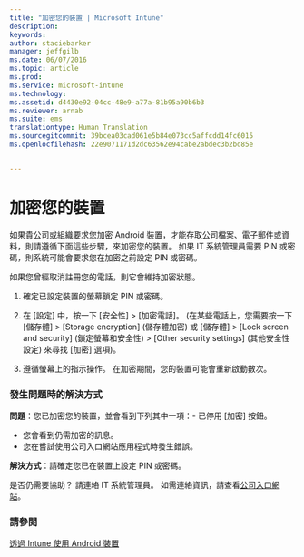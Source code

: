 ```yaml
---
title: "加密您的裝置 | Microsoft Intune"
description: 
keywords: 
author: staciebarker
manager: jeffgilb
ms.date: 06/07/2016
ms.topic: article
ms.prod: 
ms.service: microsoft-intune
ms.technology: 
ms.assetid: d4430e92-04cc-48e9-a77a-81b95a90b6b3
ms.reviewer: arnab
ms.suite: ems
translationtype: Human Translation
ms.sourcegitcommit: 39bcea03cad061e5b84e073cc5affcdd14fc6015
ms.openlocfilehash: 22e9071171d2dc63562e94cabe2abdec3b2bd85e


---
```



# 加密您的裝置

如果貴公司或組織要求您加密 Android 裝置，才能存取公司檔案、電子郵件或資料，則請遵循下面這些步驟，來加密您的裝置。 如果 IT 系統管理員需要 PIN 或密碼，則系統可能會要求您在加密之前設定 PIN 或密碼。

如果您曾經取消註冊您的電話，則它會維持加密狀態。 

1.  確定已設定裝置的螢幕鎖定 PIN 或密碼。 

2.  在 [設定] 中，按一下 [安全性] &gt; [加密電話]。
    (在某些電話上，您需要按一下 [儲存體] &gt; [Storage encryption] (儲存體加密) 或 [儲存體] &gt; [Lock screen and security] (鎖定螢幕和安全性) &gt; [Other security settings] (其他安全性設定) 來尋找 [加密] 選項)。

3.  遵循螢幕上的指示操作。 在加密期間，您的裝置可能會重新啟動數次。

### 發生問題時的解決方式
**問題**：您已加密您的裝置，並會看到下列其中一項：- 已停用 [加密] 按鈕。
-  您會看到仍需加密的訊息。
-  您在嘗試使用公司入口網站應用程式時發生錯誤。

**解決方式**：請確定您已在裝置上設定 PIN 或密碼。

是否仍需要協助？ 請連絡 IT 系統管理員。 如需連絡資訊，請查看[公司入口網站](http://portal.manage.microsoft.com)。

### 請參閱
[透過 Intune 使用 Android 裝置](using-your-android-device-with-intune.md)




<!--HONumber=Jun16_HO4-->


